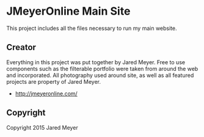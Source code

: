 # JMeyerOnline Main Site

This project includes all the files necessary to run my main website.

## Creator

Everything in this project was put together by Jared Meyer. Free to use components such as the filterable portfolio were taken from around the web and incorporated. All photography used around site, as well as all featured projects are property of Jared Meyer.

* http://jmeyeronline.com/

## Copyright

Copyright 2015 Jared Meyer